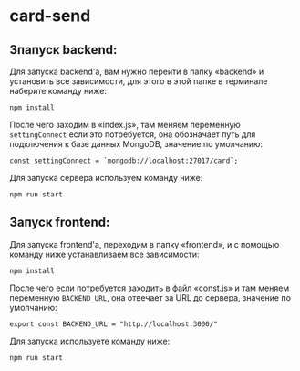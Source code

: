# card-send

## Зпапуск backend:

Для запуска backend'а, вам нужно перейти в папку «backend» и установить все зависимости, для этого в этой папке в терминале наберите команду ниже:
```
npm install
```
После чего заходим в «index.js», там меняем переменную ```settingConnect``` если это потребуется, она обозначает путь для подключения к базе данных MongoDB, значение по умолчанию:
```
const settingConnect = `mongodb://localhost:27017/card`;
```

Для запуска сервера используем команду ниже:
```
npm run start
```

## Запуск frontend:
Для запуска frontend'а, переходим в папку «frontend», и с помощью команду ниже устанавливаем все зависимости:
```
npm install
```
После чего если потребуется заходить в файл «const.js» и там меняем переменную ```BACKEND_URL```, она отвечает за URL до сервера, значение по умолчанию:
```
export const BACKEND_URL = "http://localhost:3000/"
```
Для запуска используете команду ниже:
```
npm run start
```